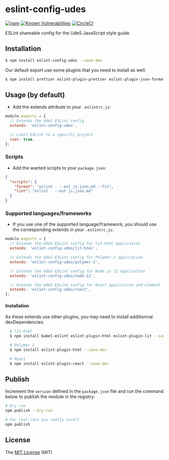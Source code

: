 # eslint-config-udes

[![npm](https://img.shields.io/npm/v/eslint-config-udes.svg?style=flat-square)](https://www.npmjs.com/package/eslint-config-udes)
[![Known Vulnerabilities](https://snyk.io/test/github/UdeS-STI/eslint-config-udes/badge.svg)](https://snyk.io/test/github/UdeS-STI/eslint-config-udes)
[![CircleCI](https://circleci.com/gh/UdeS-STI/eslint-config-udes.svg?style=svg)](https://circleci.com/gh/UdeS-STI/eslint-config-udes)

ESLint shareable config for the UdeS JavaScript style guide.

## Installation

```bash
$ npm install eslint-config-udes --save-dev
```

Our default export use some plugins that you need to install as well:

```bash
$ npm install prettier eslint-plugin-prettier eslint-plugin-json-format eslint-plugin-markdown --save-dev
```

## Usage (by default)

- Add the extends attribute to your `.eslintrc.js`:

```js
module.exports = {
  // Extends the UdeS ESLint config
  extends: 'eslint-config-udes',

  // Limit ESLint to a specific project
  root: true,
};
```

### Scripts

- Add the wanted scripts to your `package.json`:

```json
{
  "scripts": {
    "format": "eslint . --ext js,json,md --fix",
    "lint": "eslint . --ext js,json,md"
  }
}
```

### Supported languages/frameworks

- If you use one of the supported language/framework, you should use the corresponding extends in your `.eslintrc.js`:

```js
module.exports = {
  // Extends the UdeS ESLint config for lit-html application
  extends: 'eslint-config-udes/lit-html',

  // Extends the UdeS ESLint config for Polymer 2 application
  extends: 'eslint-config-udes/polymer-2',

  // Extends the UdeS ESLint config for Node.js 12 application
  extends: 'eslint-config-udes/node-12',

  // Extends the UdeS ESLint config for React application and element
  extends: 'eslint-config-udes/react',
};
```

#### Installation

As these extends use other plugins, you may need to install additionnal devDependencies:

```bash
  # lit-html
  $ npm install babel-eslint eslint-plugin-html eslint-plugin-lit --save-dev

  # Polymer 2
  $ npm install eslint-plugin-html --save-dev

  # React
  $ npm install eslint-plugin-react --save-dev
```

## Publish

Increment the `version` defined in the `package.json` file and run the command below to publish the module in the
registry:

```bash
# Dry run
npm publish --dry-run

# For real (are you really sure?)
npm publish
```

## License

The [MIT License][1] (MIT)

[1]: https://opensource.org/licenses/MIT
